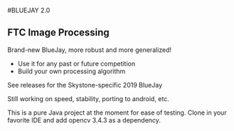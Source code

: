#BLUEJAY 2.0
## FTC Image Processing

Brand-new BlueJay, more robust and more generalized!
- Use it for any past or future competition
- Build your own processing algorithm


See releases for the Skystone-specific 2019 BlueJay

Still working on speed, stability, porting to android, etc.

This is a pure Java project at the moment for ease of testing. Clone in your favorite IDE and add opencv 3.4.3 as a dependency.